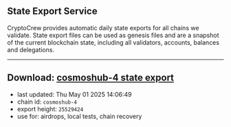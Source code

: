 ## State Export Service
CryptoCrew provides automatic daily state exports for all chains we validate. State export files can be used as genesis files and are a snapshot of the current blockchain state, including all validators, accounts, balances and delegations.

---
**Download: [cosmoshub-4 state export](https://dl-eu2.ccvalidators.com/SERVICE/cosmoshub/cosmoshub-4_export_25529424.json)**
---

- last updated: Thu May 01 2025 14:06:49
- chain id: `cosmoshub-4`
- export height: `25529424`
- use for: airdrops, local tests, chain recovery
